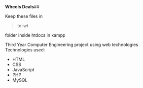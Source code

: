 ##

**Wheels Deals**##



Keep these files in 

> te-wt

 folder inside htdocs in xampp

Third Year Computer Engineering project using web technologies 
Technologies used:
- HTML
- CSS
- JavaScript
- PHP
- MySQL
